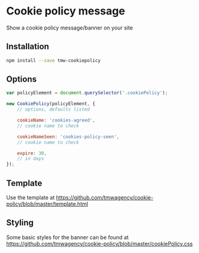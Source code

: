 # Cookie policy message

Show a cookie policy message/banner on your site

## Installation

```sh
npm install --save tmw-cookiepolicy
```

## Options

```js
var policyElement = document.querySelector('.cookiePolicy');

new CookiePolicy(policyElement, {
	// options, defaults listed

	cookieName: 'cookies-agreed',
	// cookie name to check

	cookieNameSeen: 'cookies-policy-seen',
	// cookie name to check

	expire: 30,
	// in days
});
```

## Template
Use the template at https://github.com/tmwagency/cookie-policy/blob/master/template.html

## Styling
Some basic styles for the banner can be found at https://github.com/tmwagency/cookie-policy/blob/master/cookiePolicy.css